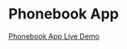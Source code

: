 # Phonebook App
[Phonebook App Live Demo](https://hyunchae-phonebook.herokuapp.com/ "Phonebook Application Home")